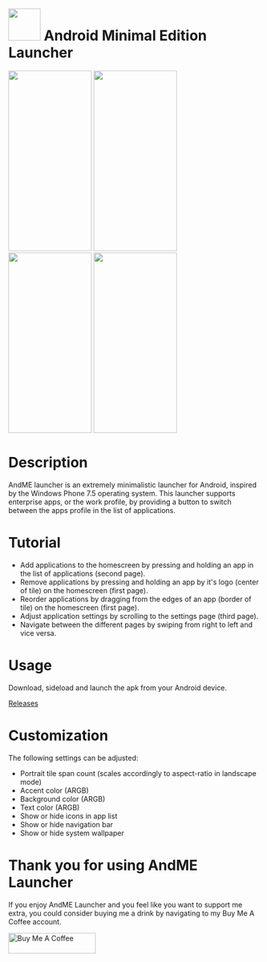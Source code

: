 # <img src="https://raw.githubusercontent.com/jetspiking/AndME/main/Images/icon.png" width="64" height="64"> Android Minimal Edition Launcher 

<img src="https://raw.githubusercontent.com/jetspiking/AndME/main/Images/HomePage.jpg" width="166" height="360"> <img src="https://raw.githubusercontent.com/jetspiking/AndME/main/Images/HomePageScrolling.jpg" width="166" height="360"> <img src="https://raw.githubusercontent.com/jetspiking/AndME/main/Images/AppsPage.jpg" width="166" height="360"> <img src="https://raw.githubusercontent.com/jetspiking/AndME/main/Images/FilterPage.jpg" width="166" height="360">

# Description
AndME launcher is an extremely minimalistic launcher for Android, inspired by the Windows Phone 7.5 operating system. This launcher supports enterprise apps, or the work profile, by providing a button to switch between the apps profile in the list of applications.

# Tutorial
- Add applications to the homescreen by pressing and holding an app in the list of applications (second page).
- Remove applications by pressing and holding an app by it's logo (center of tile) on the homescreen (first page).
- Reorder applications by dragging from the edges of an app (border of tile) on the homescreen (first page).
- Adjust application settings by scrolling to the settings page (third page).
- Navigate between the different pages by swiping from right to left and vice versa.

# Usage
Download, sideload and launch the apk from your Android device.

[Releases](https://github.com/jetspiking/AndME/releases)

# Customization
The following settings can be adjusted:

- Portrait tile span count (scales accordingly to aspect-ratio in landscape mode)
- Accent color (ARGB)
- Background color (ARGB)
- Text color (ARGB)
- Show or hide icons in app list
- Show or hide navigation bar
- Show or hide system wallpaper

# Thank you for using AndME Launcher
If you enjoy AndME Launcher and you feel like you want to support me extra, you could consider buying me a drink by navigating to my Buy Me A Coffee account.

<a href="https://www.buymeacoffee.com/DustinHendriks" target="_blank"><img src="https://cdn.buymeacoffee.com/buttons/default-orange.png" alt="Buy Me A Coffee" height="41" width="174"></a>
